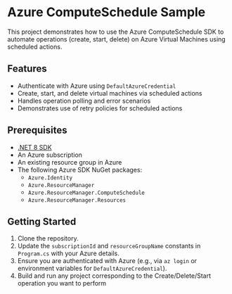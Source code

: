 # Azure ComputeSchedule Sample

This project demonstrates how to use the Azure ComputeSchedule SDK to automate operations (create, start, delete) on Azure Virtual Machines using scheduled actions.

## Features

- Authenticate with Azure using `DefaultAzureCredential`
- Create, start, and delete virtual machines via scheduled actions
- Handles operation polling and error scenarios
- Demonstrates use of retry policies for scheduled actions

## Prerequisites

- [.NET 8 SDK](https://dotnet.microsoft.com/download)
- An Azure subscription
- An existing resource group in Azure
- The following Azure SDK NuGet packages:
  - `Azure.Identity`
  - `Azure.ResourceManager`
  - `Azure.ResourceManager.ComputeSchedule`
  - `Azure.ResourceManager.Resources`

## Getting Started

1. Clone the repository.
2. Update the `subscriptionId` and `resourceGroupName` constants in `Program.cs` with your Azure details.
3. Ensure you are authenticated with Azure (e.g., via `az login` or environment variables for `DefaultAzureCredential`).
4. Build and run any project corresponding to the Create/Delete/Start operation you want to perform
